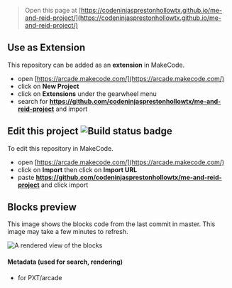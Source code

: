  


> Open this page at [https://codeninjasprestonhollowtx.github.io/me-and-reid-project/](https://codeninjasprestonhollowtx.github.io/me-and-reid-project/)

## Use as Extension

This repository can be added as an **extension** in MakeCode.

* open [https://arcade.makecode.com/](https://arcade.makecode.com/)
* click on **New Project**
* click on **Extensions** under the gearwheel menu
* search for **https://github.com/codeninjasprestonhollowtx/me-and-reid-project** and import

## Edit this project ![Build status badge](https://github.com/codeninjasprestonhollowtx/me-and-reid-project/workflows/MakeCode/badge.svg)

To edit this repository in MakeCode.

* open [https://arcade.makecode.com/](https://arcade.makecode.com/)
* click on **Import** then click on **Import URL**
* paste **https://github.com/codeninjasprestonhollowtx/me-and-reid-project** and click import

## Blocks preview

This image shows the blocks code from the last commit in master.
This image may take a few minutes to refresh.

![A rendered view of the blocks](https://github.com/codeninjasprestonhollowtx/me-and-reid-project/raw/master/.github/makecode/blocks.png)

#### Metadata (used for search, rendering)

* for PXT/arcade
<script src="https://makecode.com/gh-pages-embed.js"></script><script>makeCodeRender("{{ site.makecode.home_url }}", "{{ site.github.owner_name }}/{{ site.github.repository_name }}");</script>
